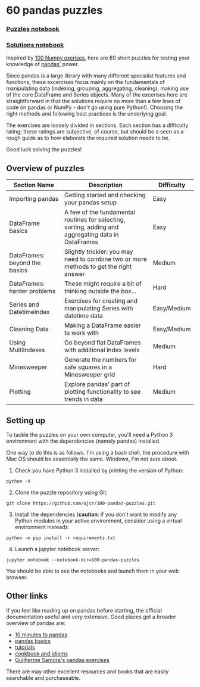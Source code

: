 # 60 pandas puzzles

### [Puzzles notebook](https://github.com/Rohit04121998/100-Puzzles-in-Pandas/blob/main/pandas-puzzles.ipynb)
### [Solutions notebook](https://github.com/Rohit04121998/100-Puzzles-in-Pandas/blob/main/pandas-puzzles-with-solutions.ipynb)

Inspired by [100 Numpy exerises](https://github.com/rougier/numpy-100), here are 60 short puzzles for testing your knowledge of [pandas'](http://pandas.pydata.org/) power.

Since pandas is a large library with many different specialist features and functions, these excercises focus mainly on the fundamentals of manipulating data (indexing, grouping, aggregating, cleaning), making use of the core DataFrame and Series objects. Many of the excerises here are straightforward in that the solutions require no more than a few lines of code (in pandas or NumPy - don't go using pure Python!). Choosing the right methods and following best practices is the underlying goal.

The exercises are loosely divided in sections. Each section has a difficulty rating; these ratings are subjective, of course, but should be a seen as a rough guide as to how elaborate the required solution needs to be.

Good luck solving the puzzles!

## Overview of puzzles

| Section Name  | Description |  Difficulty |
| ------------- | ------------- | ------------- |
| Importing pandas  | Getting started and checking your pandas setup  | Easy |
| DataFrame basics  | A few of the fundamental routines for selecting, sorting, adding and aggregating data in DataFrames  | Easy  |
| DataFrames: beyond the basics  | Slightly trickier: you may need to combine two or more methods to get the right answer  | Medium |
| DataFrames: harder problems  | These might require a bit of thinking outside the box...  | Hard |
| Series and DatetimeIndex  | Exercises for creating and manipulating Series with datetime data  | Easy/Medium |
| Cleaning Data  | Making a DataFrame easier to work with  | Easy/Medium |
| Using MultiIndexes  | Go beyond flat DataFrames with additional index levels  | Medium |
| Minesweeper | Generate the numbers for safe squares in a Minesweeper grid | Hard |
| Plotting | Explore pandas' part of plotting functionality to see trends in data | Medium |

## Setting up

To tackle the puzzles on your own computer, you'll need a Python 3 environment with the dependencies (namely pandas) installed.

One way to do this is as follows. I'm using a bash shell, the procedure with Mac OS should be essentially the same. Windows, I'm not sure about.

1. Check you have Python 3 installed by printing the version of Python:
```
python -V
```

2. Clone the puzzle repository using Git:

```
git clone https://github.com/ajcr/100-pandas-puzzles.git
```

3. Install the dependencies (**caution**: if you don't want to modify any Python modules in your active environment, consider using a virtual environment instead):

```
python -m pip install -r requirements.txt
```

4. Launch a jupyter notebook server:

```
jupyter notebook --notebook-dir=100-pandas-puzzles
```

You should be able to see the notebooks and launch them in your web browser.

## Other links

If you feel like reading up on pandas before starting, the official documentation useful and very extensive. Good places get a broader overview of pandas are:

- [10 minutes to pandas](http://pandas.pydata.org/pandas-docs/version/0.17.0/10min.html)
- [pandas basics](http://pandas.pydata.org/pandas-docs/version/0.17.0/basics.html)
- [tutorials](http://pandas.pydata.org/pandas-docs/stable/tutorials.html)
- [cookbook and idioms](http://pandas.pydata.org/pandas-docs/version/0.17.0/cookbook.html#cookbook)
- [Guilherme Samora's pandas exercises](https://github.com/guipsamora/pandas_exercises)

There are may other excellent resources and books that are easily searchable and purchaseable.
